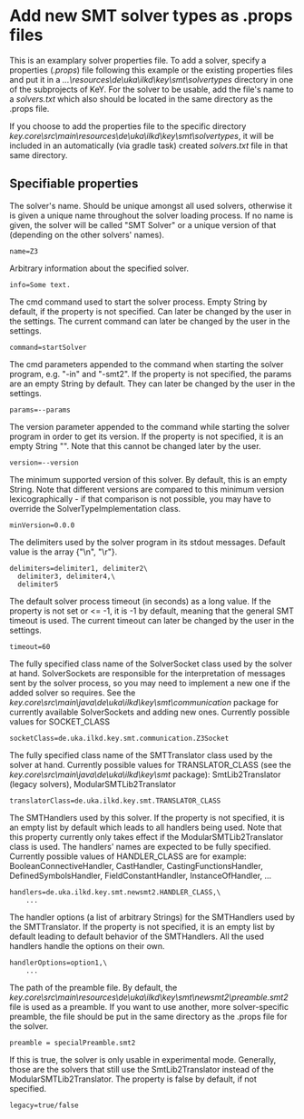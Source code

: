 # Add new SMT solver types as .props files

This is an examplary solver properties file. To add a solver, specify a properties (*.props*) file following this example or the existing properties files and put it in a *...\resources\de\uka\ilkd\key\smt\solvertypes* directory in one of the subprojects of KeY. For the solver to be usable, add the file's name to a *solvers.txt* which also should be located in the same directory as the .props file.

If you choose to add the properties file to the specific directory *key.core\src\main\resources\de\uka\ilkd\key\smt\solvertypes*, it will be included in an automatically (via gradle task) created *solvers.txt* file in that same directory.

## Specifiable properties

The solver's name. 
Should be unique amongst all used solvers, otherwise it is given a unique name throughout the solver loading process.
If no name is given, the solver will be called "SMT Solver" or a unique version of that (depending on the other solvers' names).
```properties
name=Z3
```

Arbitrary information about the specified solver.
```properties
info=Some text.
```

The cmd command used to start the solver process. Empty String by default, if the property is not specified.
Can later be changed by the user in the settings.
The current command can later be changed by the user in the settings.
```properties
command=startSolver
```

The cmd parameters appended to the command when starting the solver program, e.g. "-in" and "-smt2".
If the property is not specified, the params are an empty String by default. They can later be changed by the user in the settings.
```properties
params=--params
```

The version parameter appended to the command while starting the solver program in order to get its version.
If the property is not specified, it is an empty String "". Note that this cannot be changed later by the user.
```properties
version=--version
```

The minimum supported version of this solver. By default, this is an empty String. 
Note that different versions are compared to this minimum version lexicographically - if that comparison is not possible, you may have to override the SolverTypeImplementation class.
```properties
minVersion=0.0.0
```

The delimiters used by the solver program in its stdout messages. Default value is the array {"\n", "\r"}.
```properties
delimiters=delimiter1, delimiter2\
  delimiter3, delimiter4,\
  delimiter5
```

The default solver process timeout (in seconds) as a long value. 
If the property is not set or <= -1, it is -1 by default, meaning that the general SMT timeout is used.
The current timeout can later be changed by the user in the settings.
```properties
timeout=60
```

The fully specified class name of the SolverSocket class used by the solver at hand.
SolverSockets are responsible for the interpretation of messages sent by the solver process, so you may need to implement a new one if the added solver so requires.
See the *key.core\src\main\java\\de\uka\ilkd\key\smt\communication* package for currently available SolverSockets and adding new ones.
Currently possible values for SOCKET_CLASS
```properties
socketClass=de.uka.ilkd.key.smt.communication.Z3Socket
```

The fully specified class name of the SMTTranslator class used by the solver at hand.
Currently possible values for TRANSLATOR_CLASS (see the *key.core\src\main\java\\de\uka\ilkd\key\smt* package):
SmtLib2Translator (legacy solvers), ModularSMTLib2Translator
```properties
translatorClass=de.uka.ilkd.key.smt.TRANSLATOR_CLASS
```

The SMTHandlers used by this solver. 
If the property is not specified, it is an empty list by default which leads to all handlers being used.
Note that this property currently only takes effect if the ModularSMTLib2Translator class is used.
The handlers' names are expected to be fully specified. Currently possible values of HANDLER_CLASS are for example: 
BooleanConnectiveHandler, CastHandler, CastingFunctionsHandler, DefinedSymbolsHandler, FieldConstantHandler, InstanceOfHandler, ...
```properties
handlers=de.uka.ilkd.key.smt.newsmt2.HANDLER_CLASS,\
	...
```

The handler options (a list of arbitrary Strings) for the SMTHandlers used by the SMTTranslator. 
If the property is not specified, it is an empty list by default leading to default behavior of the SMTHandlers.
All the used handlers handle the options on their own.
```properties
handlerOptions=option1,\
	...
```
 		
The path of the preamble file. By default, the *key.core\src\main\resources\de\uka\ilkd\key\smt\newsmt2\preamble.smt2* file is used as a preamble.
If you want to use another, more solver-specific preamble, the file should be put in the same directory as the .props file for the solver.
```properties
preamble = specialPreamble.smt2
```

If this is true, the solver is only usable in experimental mode. Generally, those are the solvers that still use the SmtLib2Translator instead of the ModularSMTLib2Translator. The property is false by default, if not specified.
```properties
legacy=true/false
```
